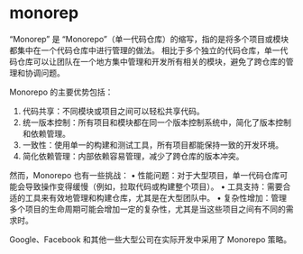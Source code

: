 # monorep

“Monorep” 是 “Monorepo”（单一代码仓库）的缩写，指的是将多个项目或模块都集中在一个代码仓库中进行管理的做法。
相比于多个独立的代码仓库，单一代码仓库可以让团队在一个地方集中管理和开发所有相关的模块，避免了跨仓库的管理和协调问题。

Monorepo 的主要优势包括：
1.	代码共享：不同模块或项目之间可以轻松共享代码。
2.	统一版本控制：所有项目和模块都在同一个版本控制系统中，简化了版本控制和依赖管理。
3.	一致性：使用单一的构建和测试工具，所有项目都能保持一致的开发环境。
4.	简化依赖管理：内部依赖容易管理，减少了跨仓库的版本冲突。

然而，Monorepo 也有一些挑战：
•	性能问题：对于大型项目，单一代码仓库可能会导致操作变得缓慢（例如，拉取代码或构建整个项目）。
•	工具支持：需要合适的工具来有效地管理和构建仓库，尤其是在大型团队中。
•	复杂性增加：管理多个项目的生命周期可能会增加一定的复杂性，尤其是当这些项目之间有不同的需求时。

Google、Facebook 和其他一些大型公司在实际开发中采用了 Monorepo 策略。